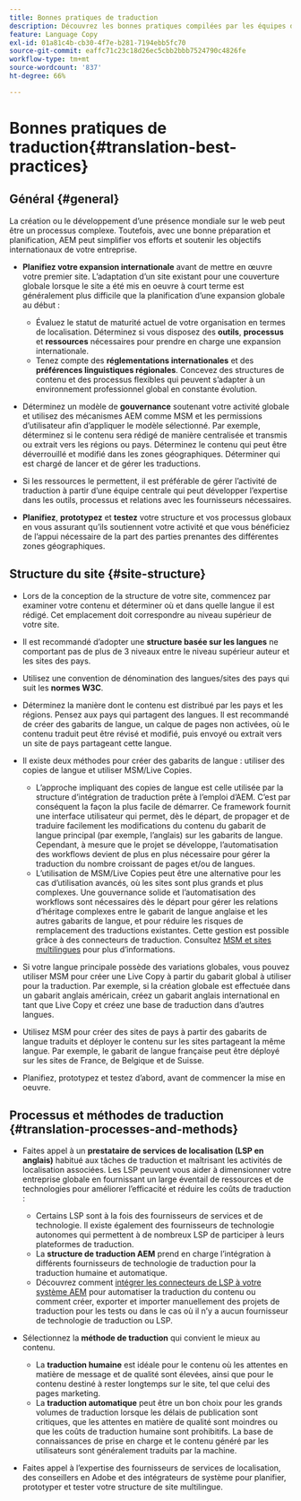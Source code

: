 ```yaml
---
title: Bonnes pratiques de traduction
description: Découvrez les bonnes pratiques compilées par les équipes d’ingénierie et de conseil d’Adobe pour vous aider à démarrer et à exécuter des projets de traduction.
feature: Language Copy
exl-id: 01a81c4b-cb30-4f7e-b281-7194ebb5fc70
source-git-commit: eaffc71c23c18d26ec5cbb2bbb7524790c4826fe
workflow-type: tm+mt
source-wordcount: '837'
ht-degree: 66%

---
```


# Bonnes pratiques de traduction{#translation-best-practices}

## Général {#general}

La création ou le développement d’une présence mondiale sur le web peut être un processus complexe. Toutefois, avec une bonne préparation et planification, AEM peut simplifier vos efforts et soutenir les objectifs internationaux de votre entreprise.

* **Planifiez votre expansion internationale** avant de mettre en œuvre votre premier site. L’adaptation d’un site existant pour une couverture globale lorsque le site a été mis en oeuvre à court terme est généralement plus difficile que la planification d’une expansion globale au début :

   * Évaluez le statut de maturité actuel de votre organisation en termes de localisation. Déterminez si vous disposez des **outils**, **processus** et **ressources** nécessaires pour prendre en charge une expansion internationale.
   * Tenez compte des **réglementations internationales** et des **préférences linguistiques régionales**. Concevez des structures de contenu et des processus flexibles qui peuvent s’adapter à un environnement professionnel global en constante évolution.

* Déterminez un modèle de **gouvernance** soutenant votre activité globale et utilisez des mécanismes AEM comme MSM et les permissions d’utilisateur afin d’appliquer le modèle sélectionné. Par exemple, déterminez si le contenu sera rédigé de manière centralisée et transmis ou extrait vers les régions ou pays. Déterminez le contenu qui peut être déverrouillé et modifié dans les zones géographiques. Déterminer qui est chargé de lancer et de gérer les traductions.
* Si les ressources le permettent, il est préférable de gérer l’activité de traduction à partir d’une équipe centrale qui peut développer l’expertise dans les outils, processus et relations avec les fournisseurs nécessaires.
* **Planifiez**, **prototypez** et **testez** votre structure et vos processus globaux en vous assurant qu’ils soutiennent votre activité et que vous bénéficiez de l’appui nécessaire de la part des parties prenantes des différentes zones géographiques.

## Structure du site {#site-structure}

* Lors de la conception de la structure de votre site, commencez par examiner votre contenu et déterminer où et dans quelle langue il est rédigé. Cet emplacement doit correspondre au niveau supérieur de votre site.
* Il est recommandé d’adopter une **structure basée sur les langues** ne comportant pas de plus de 3 niveaux entre le niveau supérieur auteur et les sites des pays.
* Utilisez une convention de dénomination des langues/sites des pays qui suit les **normes W3C**.
* Déterminez la manière dont le contenu est distribué par les pays et les régions. Pensez aux pays qui partagent des langues. Il est recommandé de créer des gabarits de langue, un calque de pages non activées, où le contenu traduit peut être révisé et modifié, puis envoyé ou extrait vers un site de pays partageant cette langue.
* Il existe deux méthodes pour créer des gabarits de langue : utiliser des copies de langue et utiliser MSM/Live Copies.

   * L’approche impliquant des copies de langue est celle utilisée par la structure d’intégration de traduction prête à l’emploi d’AEM. C’est par conséquent la façon la plus facile de démarrer. Ce framework fournit une interface utilisateur qui permet, dès le départ, de propager et de traduire facilement les modifications du contenu du gabarit de langue principal (par exemple, l’anglais) sur les gabarits de langue. Cependant, à mesure que le projet se développe, l’automatisation des workflows devient de plus en plus nécessaire pour gérer la traduction du nombre croissant de pages et/ou de langues.
   * L’utilisation de MSM/Live Copies peut être une alternative pour les cas d’utilisation avancés, où les sites sont plus grands et plus complexes. Une gouvernance solide et l’automatisation des workflows sont nécessaires dès le départ pour gérer les relations d’héritage complexes entre le gabarit de langue anglaise et les autres gabarits de langue, et pour réduire les risques de remplacement des traductions existantes. Cette gestion est possible grâce à des connecteurs de traduction. Consultez [MSM et sites multilingues](/help/sites-administering/msm-best-practices.md#msm-and-multilingual-websites) pour plus d’informations.

* Si votre langue principale possède des variations globales, vous pouvez utiliser MSM pour créer une Live Copy à partir du gabarit global à utiliser pour la traduction. Par exemple, si la création globale est effectuée dans un gabarit anglais américain, créez un gabarit anglais international en tant que Live Copy et créez une base de traduction dans d’autres langues.
* Utilisez MSM pour créer des sites de pays à partir des gabarits de langue traduits et déployer le contenu sur les sites partageant la même langue. Par exemple, le gabarit de langue française peut être déployé sur les sites de France, de Belgique et de Suisse.
* Planifiez, prototypez et testez d’abord, avant de commencer la mise en oeuvre.

## Processus et méthodes de traduction {#translation-processes-and-methods}

* Faites appel à un **prestataire de services de localisation (LSP en anglais)** habitué aux tâches de traduction et maîtrisant les activités de localisation associées. Les LSP peuvent vous aider à dimensionner votre entreprise globale en fournissant un large éventail de ressources et de technologies pour améliorer l’efficacité et réduire les coûts de traduction :

   * Certains LSP sont à la fois des fournisseurs de services et de technologie. Il existe également des fournisseurs de technologie autonomes qui permettent à de nombreux LSP de participer à leurs plateformes de traduction.
   * La **structure de traduction AEM** prend en charge l’intégration à différents fournisseurs de technologie de traduction pour la traduction humaine et automatique.
   * Découvrez comment [intégrer les connecteurs de LSP à votre système AEM](/help/sites-administering/translation.md) pour automatiser la traduction du contenu ou comment créer, exporter et importer manuellement des projets de traduction pour les tests ou dans le cas où il n’y a aucun fournisseur de technologie de traduction ou LSP.

* Sélectionnez la **méthode de traduction** qui convient le mieux au contenu.

   * La **traduction humaine** est idéale pour le contenu où les attentes en matière de message et de qualité sont élevées, ainsi que pour le contenu destiné à rester longtemps sur le site, tel que celui des pages marketing.
   * La **traduction automatique** peut être un bon choix pour les grands volumes de traduction lorsque les délais de publication sont critiques, que les attentes en matière de qualité sont moindres ou que les coûts de traduction humaine sont prohibitifs. La base de connaissances de prise en charge et le contenu généré par les utilisateurs sont généralement traduits par la machine.

* Faites appel à l’expertise des fournisseurs de services de localisation, des conseillers en Adobe et des intégrateurs de système pour planifier, prototyper et tester votre structure de site multilingue.
